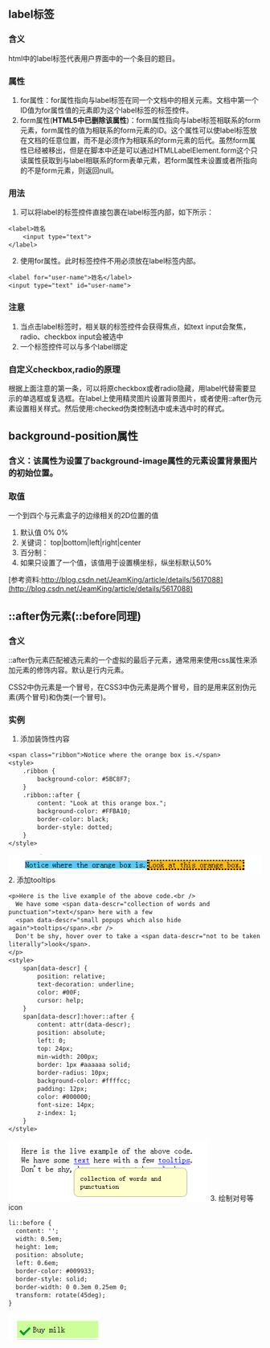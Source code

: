 ## label标签

### 含义
html中的label标签代表用户界面中的一个条目的题目。

### 属性
1. for属性：for属性指向与label标签在同一个文档中的相关元素。文档中第一个ID值为for属性值的元素即为这个label标签的标签控件。
2. form属性(**HTML5中已删除该属性**)：form属性指向与label标签相联系的form元素，form属性的值为相联系的form元素的ID。这个属性可以使label标签放在文档的任意位置，而不是必须作为相联系的form元素的后代。虽然form属性已经被移出，但是在脚本中还是可以通过HTMLLabelElement.form这个只读属性获取到与label相联系的form表单元素，若form属性未设置或者所指向的不是form元素，则返回null。

### 用法
1. 可以将label的标签控件直接包裹在label标签内部，如下所示：
```
<label>姓名
    <input type="text">
</label>
```
2. 使用for属性。此时标签控件不用必须放在label标签内部。
```
<label for="user-name">姓名</label>
<input type="text" id="user-name">
```
### 注意
1. 当点击label标签时，相关联的标签控件会获得焦点，如text input会聚焦，radio、checkbox input会被选中
2. 一个标签控件可以与多个label绑定

### 自定义checkbox,radio的原理
根据上面注意的第一条，可以将原checkbox或者radio隐藏，用label代替需要显示的单选框或复选框。在label上使用精灵图片设置背景图片，或者使用::after伪元素设置相关样式。然后使用:checked伪类控制选中或未选中时的样式。

## background-position属性
### 含义：该属性为设置了background-image属性的元素设置背景图片的初始位置。

### 取值
一个到四个与元素盒子的边缘相关的2D位置的值
1. 默认值 0% 0%
2. 关键词： top|bottom|left|right|center
3. 百分制：
4. 如果只设置了一个值，该值用于设置横坐标，纵坐标默认50%

[参考资料:http://blog.csdn.net/JeamKing/article/details/5617088](http://blog.csdn.net/JeamKing/article/details/5617088)

## ::after伪元素(::before同理)
### 含义
::after伪元素匹配被选元素的一个虚拟的最后子元素，通常用来使用css属性来添加元素的修饰内容。默认是行内元素。

CSS2中伪元素是一个冒号，在CSS3中伪元素是两个冒号，目的是用来区别伪元素(两个冒号)和伪类(一个冒号)。

### 实例
1. 添加装饰性内容
```
<span class="ribbon">Notice where the orange box is.</span>
<style>
    .ribbon {
        background-color: #5BC8F7;
    }
    .ribbon::after {
        content: "Look at this orange box.";
        background-color: #FFBA10;
        border-color: black;
        border-style: dotted;
    }
</style>
```
![::after实例1](imgs/after1.png)
2. 添加tooltips
```
<p>Here is the live example of the above code.<br />
  We have some <span data-descr="collection of words and punctuation">text</span> here with a few
  <span data-descr="small popups which also hide again">tooltips</span>.<br />
  Don't be shy, hover over to take a <span data-descr="not to be taken literally">look</span>.
</p>
<style>
    span[data-descr] {
        position: relative;
        text-decoration: underline;
        color: #00F;
        cursor: help;
    }
    span[data-descr]:hover::after {
        content: attr(data-descr);
        position: absolute;
        left: 0;
        top: 24px;
        min-width: 200px;
        border: 1px #aaaaaa solid;
        border-radius: 10px;
        background-color: #ffffcc;
        padding: 12px;
        color: #000000;
        font-size: 14px;
        z-index: 1;
    }
</style>
```
![after实例2](imgs/after2.png)
3. 绘制对号等icon
```
li::before {
  content: '';
  width: 0.5em;
  height: 1em;
  position: absolute;
  left: 0.6em;
  border-color: #009933;
  border-style: solid;
  border-width: 0 0.3em 0.25em 0;
  transform: rotate(45deg);
}
```
![before实例](imgs/before.png)
